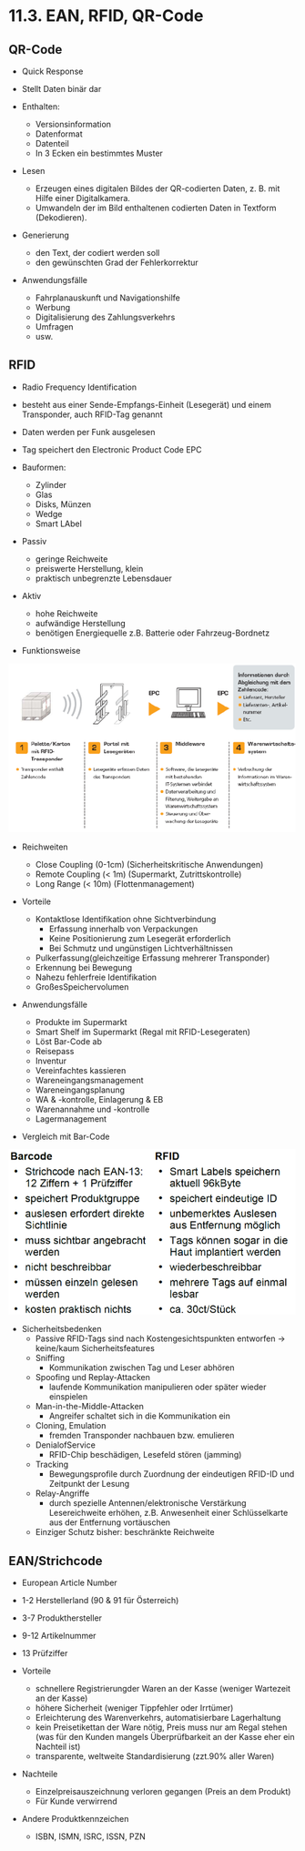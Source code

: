 # 11.3. EAN, RFID, QR-Code

## QR-Code
* Quick Response
* Stellt Daten binär dar
* Enthalten:
	* Versionsinformation
	* Datenformat
	* Datenteil
	* In 3 Ecken ein bestimmtes Muster

* Lesen
	* Erzeugen eines digitalen Bildes der QR-codierten Daten, z. B. mit Hilfe einer Digitalkamera.
    * Umwandeln der im Bild enthaltenen codierten Daten in Textform (Dekodieren).

* Generierung
	* den Text, der codiert werden soll
    * den gewünschten Grad der Fehlerkorrektur

* Anwendungsfälle
	* Fahrplanauskunft und Navigationshilfe
	* Werbung
	* Digitalisierung des Zahlungsverkehrs
	* Umfragen
	* usw. 

## RFID
* Radio Frequency Identification
* besteht aus einer Sende-Empfangs-Einheit (Lesegerät) und einem Transponder, auch RFID-Tag genannt
* Daten werden per Funk ausgelesen
* Tag speichert den Electronic Product Code EPC

* Bauformen:
	* Zylinder
	* Glas
	* Disks, Münzen
	* Wedge
	* Smart LAbel

* Passiv
	* geringe Reichweite
	* preiswerte Herstellung, klein
	* praktisch unbegrenzte Lebensdauer

* Aktiv
	* hohe Reichweite
	* aufwändige Herstellung
	* benötigen Energiequelle z.B. Batterie oder Fahrzeug-Bordnetz

* Funktionsweise

![](./RFID_Funktionsweise.png)

* Reichweiten
	* Close Coupling (0-1cm) (Sicherheitskritische Anwendungen)
	* Remote Coupling (< 1m) (Supermarkt, Zutrittskontrolle)
	* Long Range (< 10m) (Flottenmanagement)

* Vorteile
	* Kontaktlose Identifikation ohne Sichtverbindung
		* Erfassung innerhalb von Verpackungen
		* Keine Positionierung zum Lesegerät erforderlich
		* Bei Schmutz und ungünstigen Lichtverhältnissen
	* Pulkerfassung(gleichzeitige Erfassung mehrerer Transponder)
	* Erkennung bei Bewegung
	* Nahezu fehlerfreie Identifikation
	* GroßesSpeichervolumen

* Anwendungsfälle
	* Produkte im Supermarkt 
	* Smart Shelf im Supermarkt (Regal mit RFID-Lesegeraten)
	* Löst Bar-Code ab
	* Reisepass
	* Inventur
	* Vereinfachtes kassieren
	* Wareneingangsmanagement
	* Wareneingangsplanung
	* WA & -kontrolle, Einlagerung & EB
	* Warenannahme und -kontrolle
	* Lagermanagement

* Vergleich mit Bar-Code

![](./RFID_vs_Barcode.png)

* Sicherheitsbedenken
	* Passive RFID-Tags sind nach Kostengesichtspunkten entworfen → keine/kaum Sicherheitsfeatures
	* Sniffing
		* Kommunikation zwischen Tag und Leser abhören
	* Spoofing und Replay-Attacken
		* laufende Kommunikation manipulieren oder später wieder einspielen
	* Man-in-the-Middle-Attacken
		* Angreifer schaltet sich in die Kommunikation ein
	* Cloning, Emulation
		* fremden Transponder nachbauen bzw. emulieren
	* DenialofService
		* RFID-Chip beschädigen, Lesefeld stören (jamming)
	* Tracking
		* Bewegungsprofile durch Zuordnung der eindeutigen RFID-ID und Zeitpunkt der Lesung
	* Relay-Angriffe
		* durch spezielle Antennen/elektronische Verstärkung Lesereichweite erhöhen, z.B. Anwesenheit einer Schlüsselkarte aus der Entfernung vortäuschen
	* Einziger Schutz bisher: beschränkte Reichweite


## EAN/Strichcode
* European Article Number
* 1-2 Herstellerland (90 & 91 für Österreich)
* 3-7 Produkthersteller
* 9-12 Artikelnummer
* 13 Prüfziffer

* Vorteile
	* schnellere Registrierungder Waren an der Kasse (weniger Wartezeit an der Kasse)
	* höhere Sicherheit (weniger Tippfehler oder Irrtümer)
	* Erleichterung des Warenverkehrs, automatisierbare Lagerhaltung
	* kein Preisetikettan der Ware nötig, Preis muss nur am Regal stehen (was für den Kunden mangels Überprüfbarkeit an der Kasse eher ein Nachteil ist)
	* transparente, weltweite Standardisierung (zzt.90% aller Waren)

* Nachteile
	* Einzelpreisauszeichnung verloren gegangen (Preis an dem Produkt)
	* Für Kunde verwirrend
	
* Andere Produktkennzeichen
	* ISBN, ISMN, ISRC, ISSN, PZN